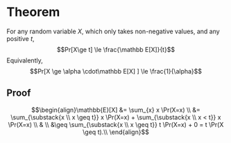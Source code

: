 # Theorem
For any random variable $X$, which only takes non-negative values, and any positive $t$, $$Pr[X\ge t] \le  \frac{\mathbb E[X]}{t}$$
Equivalently, $$Pr[X \ge \alpha \cdot\mathbb E[X] ] \le \frac{1}{\alpha}$$
## Proof

$$\begin{align}\mathbb{E}[X] &= \sum_{x} x \Pr(X=x) \\
&= \sum_{\substack{x \\ x \geq t}} x \Pr(X=x) +
\sum_{\substack{x \\ x < t}} x \Pr(X=x)  \\ & \\
 &\geq \sum_{\substack{x \\ x \geq t}} t \Pr(X=x) + 0 
= t \Pr(X \geq t).\\
\end{align}$$


